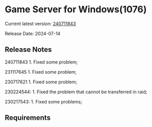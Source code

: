 Game Server for Windows(1076)
===============
Current latest version: [240711843](https://github.com/amusegame/v1076/releases/download/240711843/v1076-240711843.github.7z)

Release Date: 2024-07-14

Release Notes
-----------------------------------
240711843
	1. Fixed some problem; 

231117645
	1. Fixed some problem; 

230717621
	1. Fixed some problem; 

230224544:
	1. Fixed the problem that cannot be transferred in raid; 

230217543:
	1. Fixed some problems; 


Requirements
-----------------------------------
